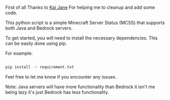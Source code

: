 First of all Thanks to [Kai Jane](https://github.com/Kai-Denzel-Jane) For helping me to cleanup and add some code.

This python script is a simple Minecraft Server Status (MCSS) that supports both Java and Bedrock servers.

To get started, you will need to install the necessary dependencies. This can be easily done using pip.

For example:
```zsh

pip install -r requirement.txt

```
Feel free to let me know if you encounter any issues.

Note: Java servers will have more functionality than Bedrock it isn't me being lazy it's just Bedrock has less functionality.
